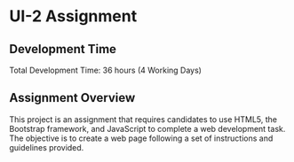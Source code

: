# UI-2 Assignment 

## Development Time
Total Development Time: 36 hours (4 Working Days)

## Assignment Overview
This project is an assignment that requires candidates to use HTML5, the Bootstrap framework, and JavaScript to complete a web development task. The objective is to create a web page following a set of instructions and guidelines provided.
